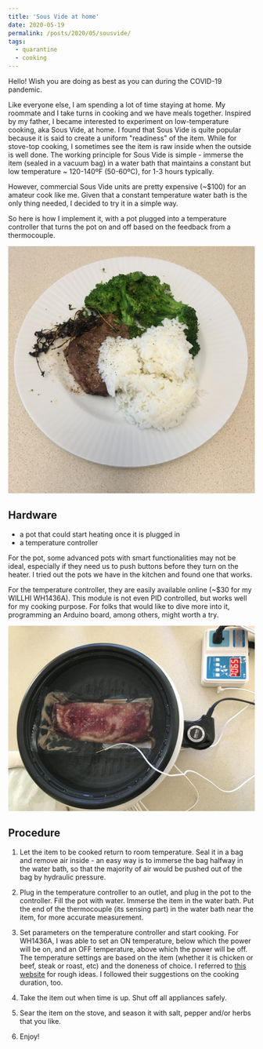 ```yaml
---
title: 'Sous Vide at home'
date: 2020-05-19
permalink: /posts/2020/05/sousvide/
tags:
  - quarantine
  - cooking
---
```


Hello! Wish you are doing as best as you can during the COVID-19 pandemic.  

Like everyone else, I am spending a lot of time staying at home. My roommate and I take turns in cooking and we have meals together. Inspired by my father, I became interested to experiment on low-temperature cooking, aka Sous Vide, at home. I found that Sous Vide is quite popular because it is said to create a uniform "readiness" of the item. While for stove-top cooking, I sometimes see the item is raw inside when the outside is well done. The working principle for Sous Vide is simple - immerse the item (sealed in a vacuum bag) in a water bath that maintains a constant but low temperature ~ 120-140ºF (50-60ºC), for 1-3 hours typically.  

However, commercial Sous Vide units are pretty expensive (~$100) for an amateur cook like me. Given that a constant temperature water bath is the only thing needed, I decided to try it in a simple way.

So here is how I implement it, with a pot plugged into a temperature controller that turns the pot on and off based on the feedback from a thermocouple.

![photo2](/images/sous-vide-1.jpg)

Hardware
------

- a pot that could start heating once it is plugged in
- a temperature controller

For the pot, some advanced pots with smart functionalities may not be ideal, especially if they need us to push buttons before they turn on the heater. I tried out the pots we have in the kitchen and found one that works.

For the temperature controller, they are easily available online (~$30 for my WILLHI WH1436A). This module is not even PID controlled, but works well for my cooking purpose. For folks that would like to dive more into it, programming an Arduino board, among others, might worth a try.

![photo1](/images/sous-vide-2.jpg)

Procedure
-----
1. Let the item to be cooked return to room temperature. Seal it in a bag and remove air inside - an easy way is to immerse the bag halfway in the water bath, so that the majority of air would be pushed out of the bag by hydraulic pressure.

2. Plug in the temperature controller to an outlet, and plug in the pot to the controller. Fill the pot with water. Immerse the item in the water bath. Put the end of the thermocouple (its sensing part) in the water bath near the item, for more accurate measurement.

3. Set parameters on the temperature controller and start cooking. For WH1436A, I was able to set an ON temperature, below which the power will be on, and an OFF temperature, above which the power will be off. The temperature settings are based on the item (whether it is chicken or beef, steak or roast, etc) and the doneness of choice. I referred to [this website](https://www.chefsteps.com/activities/sous-vide-time-and-temperature-guide) for rough ideas. I followed their suggestions on the cooking duration, too.

4. Take the item out when time is up. Shut off all appliances safely.

5. Sear the item on the stove, and season it with salt, pepper and/or herbs that you like.

6. Enjoy!



